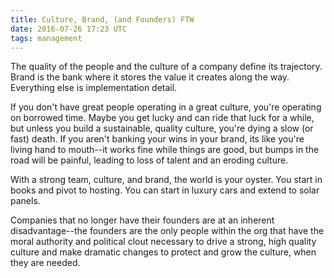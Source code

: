 ```yaml
---
title: Culture, Brand, (and Founders) FTW
date: 2016-07-26 17:23 UTC
tags: management
---
```


The quality of the people and the culture of a company define its trajectory. Brand is the bank where it stores the value it creates along the way. Everything else is implementation detail.

If you don't have great people operating in a great culture, you're operating on borrowed time. Maybe you get lucky and can ride that luck for a while, but unless you build a sustainable, quality culture, you're dying a slow (or fast) death. If you aren't banking your wins in your brand, its like you're living hand to mouth--it works fine while things are good, but bumps in the road will be painful, leading to loss of talent and an eroding culture.

With a strong team, culture, and brand, the world is your oyster. You start in books and pivot to hosting. You can start in luxury cars and extend to solar panels.

Companies that no longer have their founders are at an inherent disadvantage--the founders are the only people within the org that have the moral authority and political clout necessary to drive a strong, high quality culture and make dramatic changes to protect and grow the culture, when they are needed.

